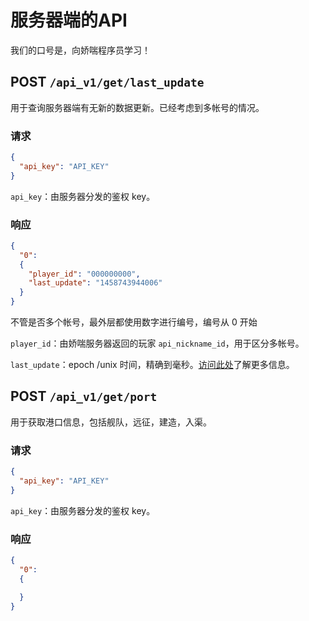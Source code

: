 # 服务器端的API

我们的口号是，向娇喘程序员学习！

## POST `/api_v1/get/last_update`
用于查询服务器端有无新的数据更新。已经考虑到多帐号的情况。

### 请求
``` json
{
  "api_key": "API_KEY"
}

```
`api_key`：由服务器分发的鉴权 key。

### 响应
``` json
{
  "0":
  {
    "player_id": "000000000",
    "last_update": "1458743944006"
  }
}
```
不管是否多个帐号，最外层都使用数字进行编号，编号从 0 开始

`player_id`：由娇喘服务器返回的玩家 `api_nickname_id`，用于区分多帐号。

`last_update`：epoch /unix 时间，精确到毫秒。[访问此处](http://currentmillis.com/)了解更多信息。

## POST `/api_v1/get/port`
用于获取港口信息，包括舰队，远征，建造，入渠。
### 请求
``` json
{
  "api_key": "API_KEY"
}
```
`api_key`：由服务器分发的鉴权 key。
### 响应
```json
{
  "0":
  {

  }
}
```
